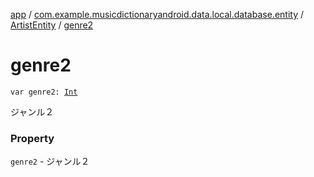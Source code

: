 [app](../../index.md) / [com.example.musicdictionaryandroid.data.local.database.entity](../index.md) / [ArtistEntity](index.md) / [genre2](./genre2.md)

# genre2

`var genre2: `[`Int`](https://kotlinlang.org/api/latest/jvm/stdlib/kotlin/-int/index.html)

ジャンル２

### Property

`genre2` - ジャンル２